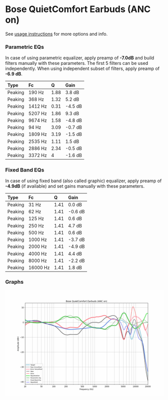 # Bose QuietComfort Earbuds (ANC on)
See [usage instructions](https://github.com/jaakkopasanen/AutoEq#usage) for more options and info.

### Parametric EQs
In case of using parametric equalizer, apply preamp of **-7.0dB** and build filters manually
with these parameters. The first 5 filters can be used independently.
When using independent subset of filters, apply preamp of **-6.9 dB**.

| Type    | Fc      |    Q | Gain    |
|:--------|:--------|:-----|:--------|
| Peaking | 190 Hz  | 1.88 | 3.8 dB  |
| Peaking | 368 Hz  | 1.32 | 5.2 dB  |
| Peaking | 1412 Hz | 0.31 | -4.5 dB |
| Peaking | 5207 Hz | 1.86 | 9.3 dB  |
| Peaking | 9674 Hz | 1.58 | -4.8 dB |
| Peaking | 94 Hz   | 3.09 | -0.7 dB |
| Peaking | 1809 Hz | 3.19 | -1.5 dB |
| Peaking | 2535 Hz | 1.11 | 1.5 dB  |
| Peaking | 2886 Hz | 2.34 | -0.5 dB |
| Peaking | 3372 Hz | 4    | -1.6 dB |

### Fixed Band EQs
In case of using fixed band (also called graphic) equalizer, apply preamp of **-4.9dB**
(if available) and set gains manually with these parameters.

| Type    | Fc       |    Q | Gain    |
|:--------|:---------|:-----|:--------|
| Peaking | 31 Hz    | 1.41 | 0.0 dB  |
| Peaking | 62 Hz    | 1.41 | -0.6 dB |
| Peaking | 125 Hz   | 1.41 | 0.6 dB  |
| Peaking | 250 Hz   | 1.41 | 4.7 dB  |
| Peaking | 500 Hz   | 1.41 | 0.6 dB  |
| Peaking | 1000 Hz  | 1.41 | -3.7 dB |
| Peaking | 2000 Hz  | 1.41 | -4.9 dB |
| Peaking | 4000 Hz  | 1.41 | 4.4 dB  |
| Peaking | 8000 Hz  | 1.41 | -2.2 dB |
| Peaking | 16000 Hz | 1.41 | 1.8 dB  |

### Graphs
![](./Bose%20QuietComfort%20Earbuds%20(ANC%20on).png)